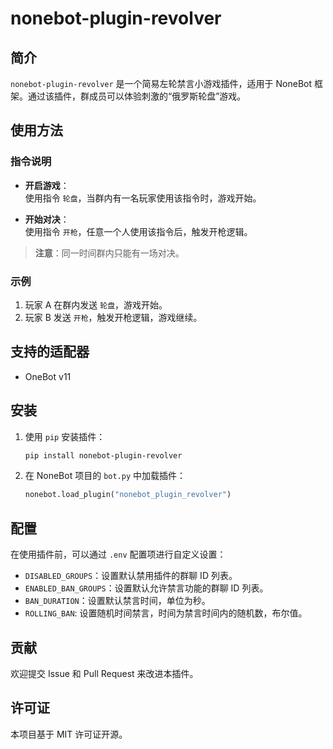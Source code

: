 # nonebot-plugin-revolver

## 简介
`nonebot-plugin-revolver` 是一个简易左轮禁言小游戏插件，适用于 NoneBot 框架。通过该插件，群成员可以体验刺激的“俄罗斯轮盘”游戏。

## 使用方法
### 指令说明
- **开启游戏**：  
  使用指令 `轮盘`，当群内有一名玩家使用该指令时，游戏开始。

- **开始对决**：  
  使用指令 `开枪`，任意一个人使用该指令后，触发开枪逻辑。

> **注意**：同一时间群内只能有一场对决。

### 示例
1. 玩家 A 在群内发送 `轮盘`，游戏开始。
2. 玩家 B 发送 `开枪`，触发开枪逻辑，游戏继续。

## 支持的适配器
- OneBot v11

## 安装
1. 使用 `pip` 安装插件：
   ```bash
   pip install nonebot-plugin-revolver
   ```
2. 在 NoneBot 项目的 `bot.py` 中加载插件：
   ```python
   nonebot.load_plugin("nonebot_plugin_revolver")
   ```
## 配置
在使用插件前，可以通过 `.env` 配置项进行自定义设置：

- `DISABLED_GROUPS`：设置默认禁用插件的群聊 ID 列表。
- `ENABLED_BAN_GROUPS`：设置默认允许禁言功能的群聊 ID 列表。
- `BAN_DURATION`：设置默认禁言时间，单位为秒。
- `ROLLING_BAN`: 设置随机时间禁言，时间为禁言时间内的随机数，布尔值。

## 贡献
欢迎提交 Issue 和 Pull Request 来改进本插件。

## 许可证
本项目基于 MIT 许可证开源。  